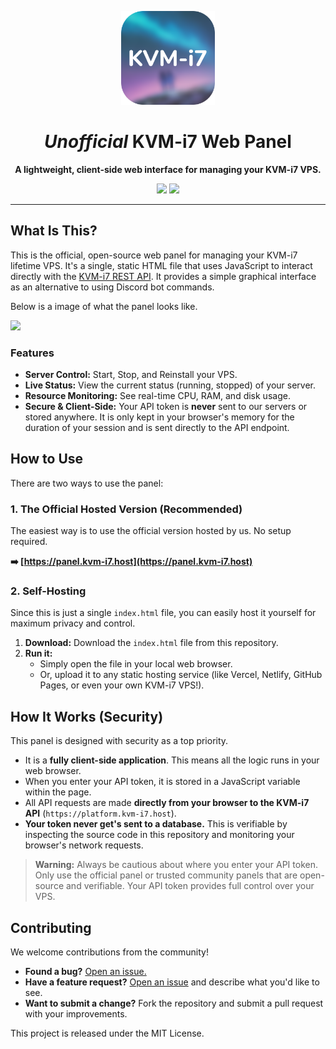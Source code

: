 <p align="center">
  <img src="https://github.com/kvm-i7/.github/blob/main/profile/logo.png?raw=true" alt="KVM-i7 Logo" width="150">
</p>

<h1 align="center"><i>Unofficial</i> KVM-i7 Web Panel</h1>

<p align="center">
  <strong>A lightweight, client-side web interface for managing your KVM-i7 VPS.</strong>
</p>

<p align="center">
  <a href="https://discord.gg/compute"><img src="https://img.shields.io/badge/Join_Discord-5865F2?style=for-the-badge&logo=discord&logoColor=white"></a>
  <a href="https://github.com/KVM-i7/OpenKVMPanel/issues"><img src="https://img.shields.io/badge/Report_an_Issue-orange?style=for-the-badge&logo=github"></a>
</p>

---

## What Is This?

This is the official, open-source web panel for managing your KVM-i7 lifetime VPS. It's a single, static HTML file that uses JavaScript to interact directly with the [KVM-i7 REST API](https://github.com/KVM-i7). It provides a simple graphical interface as an alternative to using Discord bot commands.

Below is a image of what the panel looks like.

![](https://github.com/user-attachments/assets/c060912d-1d92-40fb-9b42-f4c900923739)

### Features

*   **Server Control:** Start, Stop, and Reinstall your VPS.
*   **Live Status:** View the current status (running, stopped) of your server.
*   **Resource Monitoring:** See real-time CPU, RAM, and disk usage.
*   **Secure & Client-Side:** Your API token is **never** sent to our servers or stored anywhere. It is only kept in your browser's memory for the duration of your session and is sent directly to the API endpoint.

## How to Use

There are two ways to use the panel:

### 1. The Official Hosted Version (Recommended)

The easiest way is to use the official version hosted by us. No setup required.

**➡️ [https://panel.kvm-i7.host](https://panel.kvm-i7.host)**

### 2. Self-Hosting

Since this is just a single `index.html` file, you can easily host it yourself for maximum privacy and control.

1.  **Download:** Download the `index.html` file from this repository.
2.  **Run it:**
    *   Simply open the file in your local web browser.
    *   Or, upload it to any static hosting service (like Vercel, Netlify, GitHub Pages, or even your own KVM-i7 VPS!).

## How It Works (Security)

This panel is designed with security as a top priority.

*   It is a **fully client-side application**. This means all the logic runs in your web browser.
*   When you enter your API token, it is stored in a JavaScript variable within the page.
*   All API requests are made **directly from your browser to the KVM-i7 API** (`https://platform.kvm-i7.host`).
*   **Your token never get's sent to a database.** This is verifiable by inspecting the source code in this repository and monitoring your browser's network requests.

> **Warning:** Always be cautious about where you enter your API token. Only use the official panel or trusted community panels that are open-source and verifiable. Your API token provides full control over your VPS.

## Contributing

We welcome contributions from the community!

*   **Found a bug?** [Open an issue.](https://github.com/KVM-i7/OpenKVMPanel/issues)
*   **Have a feature request?** [Open an issue](https://github.com/KVM-i7/OpenKVMPanel/issues) and describe what you'd like to see.
*   **Want to submit a change?** Fork the repository and submit a pull request with your improvements.

This project is released under the MIT License.
